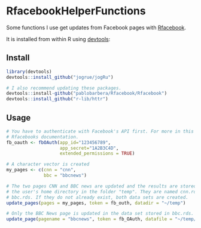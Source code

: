 # RfacebookHelperFunctions
Some functions I use get updates from Facebook pages with
[Rfacebook](https://github.com/pablobarbera/Rfacebook).

It is installed from within R using
[devtools](https://github.com/hadley/devtools):


## Install
```R
library(devtools)
devtools::install_github("jogrue/jogRu")

# I also recommend updating these packages.
devtools::install-github("pablobarbera/Rfacebook/Rfacebook")
devtools::install_github("r-lib/httr")
```



## Usage

```R
# You have to authenticate with Facebook's API first. For more in this visit
# Rfacebooks documentation.
fb_oauth <- fbOAuth(app_id="123456789",
                    app_secret="1A2B3C4D",
                    extended_permissions = TRUE)

# A character vector is created
my_pages <- c(cnn = "cnn",
              bbc = "bbcnews")

# The two pages CNN and BBC news are updated and the results are stored in
# the user's home directory in the folder "temp". They are named cnn.rds and
# bbc.rds. If they do not already exist, both data sets are created.
update_pages(pages = my_pages, token = fb_outh, datadir = "~/temp")

# Only the BBC News page is updated in the data set stored in bbc.rds.
update_page(pagename = "bbcnews", token = fb_OAuth, datafile = "~/temp/bbc.rds")
```